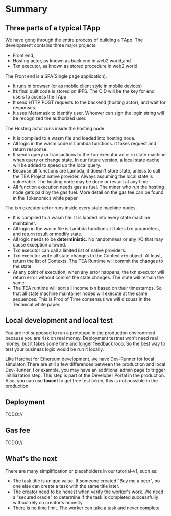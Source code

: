 # Summary

## Three parts of a typical TApp

We have gong through the entire process of building a TApp. The development contains three major projects.

* Front end,
* Hosting actor, as known as back end in web2 world,and 
* Txn executor, as known as stored procedure in web2 world.

The Front end is a SPA(Single page application). 

* It runs in browser (or as mobile client style in mobile devices)
* Its final built code is stored on IPFS. The CID will be the key for end users to access the TApp
* It send HTTP POST requests to the backend (hosting actor), and wait for responses. 
* It uses Metamask to identify user. Whoever can sign the login string will be recognized the authorized user.

The Hosting actor runs inside the hosting node. 

* It is compiled to a wasm file and loaded into hosting node.
* All logic in the wasm code is Lambda functions. It takes request and return response.
* It sends query or transactions to the Txn executor actor in state machine when query or change state. In our future version, a local state cache will be added to speed up the local query.
* Because all functions are Lambda, it doesn't store state, unless to call the TEA Project native provider. Always assuming the local state is vulnerable. The hosting node may be done or restart at any time.
* All function execution needs gas as fuel. The miner who run the hosting node gets paid by the gas fuel. More detail on the gas fee can be found in the Tokenomics white paper

The txn executor actor runs inside every state machine nodes.

* It is compiled to a wasm file. It is loaded into every state machine maintainer.
* All logic in the wasm file is Lambda functions. It takes txn parameters, and return result or modify state.
* All logic needs to be **deterministic**. No randomness or any I/O that may cause exception allowed.
* Txn executor can call  a limited list of native providers. 
* Txn executor write all state changes to the Context `ctx` object. At least, return the list of Contexts. The TEA Runtime will commit the changes to the state. 
* At any point of execution, when any error happens, the txn executor will return error without commit the state changes. The state will remain the same.
* The TEA runtime will sort all income txn based on their timestamps. So that all state machine maintainer nodes will execute at the same sequences. This is Proo of Time consensus we will discuss in the Technical white paper.

## Local development and local test

You are not supposed to run a prototype in the production environment because you are risk on real money. Deployment testnet won't need real money, but it takes some time and longer feedback loop. So the best way to test your business logic would be run it locally. 

Like Hardhat for Ethereum development, we have Dev-Runner for local simulator. There are still a few differences between the production and local Dev-Runner. For example, you may have an additional admin page to trigger initiliazation step. This step is part of the Developer Portal in the production. Also, you can use **faucet** to get free test token, this is not possible in the production.

## Deployment

TODO://

## Gas fee

TODO://

## What's the next

There are many simplification or placeholders in our tutorial-v1, such as:

* The task title is unique value. If someone created "Buy me a beer", no one else can create a task with the same title later.
* The creator need to be honest when verify the worker's work. We need a "secured oracle" to determine if the task is completed successfully without rely on creator's honesty.
* There is no time limit. The worker can take a task and never complete
